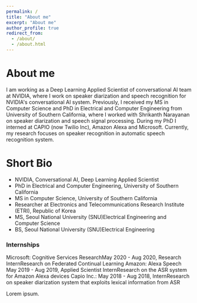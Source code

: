 ```yaml
---
permalink: /
title: "About me"
excerpt: "About me"
author_profile: true
redirect_from: 
  - /about/
  - /about.html
---
```


# About me

I am working as a Deep Learning Applied Scientist of conversational AI team at NVIDIA, where I work on speaker diarization and speech recognition for NVIDIA's conversational AI system. Previously, I received my MS in Computer Science and PhD in Electrical and Computer Engineering from University of Southern California, where I worked with Shrikanth Narayanan on speaker diarization and speech signal processing. During my PhD I interned at CAPIO (now Twilio Inc), Amazon Alexa and Microsoft. Currently, my research focuses on speaker recognition in automatic speech recognition system. 

# Short Bio

- NVIDIA, Conversational AI, Deep Learning Applied Scientist  
- PhD in Electrical and Computer Engineering, University of Southern California
- MS in Computer Science, University of Southern California
- Researcher at Electronics and Telecommunications Research Institute (ETRI), Republic of Korea
- MS, Seoul National University (SNU)Electrical Engineering and Computer Science
- BS, Seoul National University (SNU)Electrical Engineering

### Internships 
Microsoft: Cognitive Services ResearchMay 2020 - Aug 2020, Research InternResearch on Federated Continual Learning
Amazon: Alexa Speech May 2019 - Aug 2019, Applied Scientist InternResearch on the ASR system for Amazon Alexa devices
Capio Inc.: May 2018 - Aug 2018, InternResearch on speaker diarization system that exploits lexical information from ASR


Lorem ipsum.
